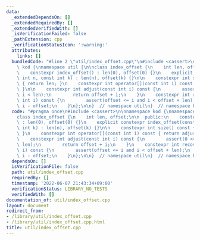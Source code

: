```yaml
---
data:
  _extendedDependsOn: []
  _extendedRequiredBy: []
  _extendedVerifiedWith: []
  _isVerificationFailed: false
  _pathExtension: cpp
  _verificationStatusIcon: ':warning:'
  attributes:
    links: []
  bundledCode: "#line 2 \"util/index_offset.cpp\"\n#include <cassert>\n\nnamespace\
    \ kod {\nnamespace util {\n\nclass index_offset {\n    int len, offset;\n\n  public:\n\
    \    constexpr index_offset() : len(0), offset(0) {}\n    explicit constexpr index_offset(const\
    \ int n, const int k) : len(n), offset(k) {}\n\n    constexpr int size() const\
    \ { return len; }\n    constexpr int operator[](const int i) const { return adjust(i);\
    \ }\n\n    constexpr int adjust(const int i) const {\n        assert(0 <= i and\
    \ i < len);\n        return offset + i;\n    }\n    constexpr int recover(const\
    \ int i) const {\n        assert(offset <= i and i < offset + len);\n        return\
    \ i - offset;\n    }\n};\n\n}  // namespace util\n}  // namespace kod\n"
  code: "#pragma once\n#include <cassert>\n\nnamespace kod {\nnamespace util {\n\n\
    class index_offset {\n    int len, offset;\n\n  public:\n    constexpr index_offset()\
    \ : len(0), offset(0) {}\n    explicit constexpr index_offset(const int n, const\
    \ int k) : len(n), offset(k) {}\n\n    constexpr int size() const { return len;\
    \ }\n    constexpr int operator[](const int i) const { return adjust(i); }\n\n\
    \    constexpr int adjust(const int i) const {\n        assert(0 <= i and i <\
    \ len);\n        return offset + i;\n    }\n    constexpr int recover(const int\
    \ i) const {\n        assert(offset <= i and i < offset + len);\n        return\
    \ i - offset;\n    }\n};\n\n}  // namespace util\n}  // namespace kod"
  dependsOn: []
  isVerificationFile: false
  path: util/index_offset.cpp
  requiredBy: []
  timestamp: '2022-06-07 21:43:34+09:00'
  verificationStatus: LIBRARY_NO_TESTS
  verifiedWith: []
documentation_of: util/index_offset.cpp
layout: document
redirect_from:
- /library/util/index_offset.cpp
- /library/util/index_offset.cpp.html
title: util/index_offset.cpp
---
```

